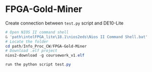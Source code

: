 # FPGA-Gold-Miner
Create connection between `test.py` script and DE10-Lite
```powershell
# Open NIOS II command shell
& 'path\intelFPGA_lite\18.1\nios2eds\Nios II Command Shell.bat'
# Locate the folder
cd path/Info_Proc_CW/FPGA-Gold-Miner
# Download .elf project 
nios2-download -g coursework_v1.elf

run the python script test.py
```